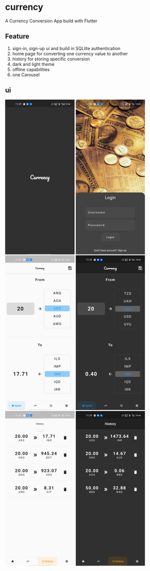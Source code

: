 # currency

A Currency Conversion App build with Flutter

## Feature
1. sign-in, sign-up ui and build in SQLlite authentication
2. home page for converting one currency value to another
3. history for storing specific conversion
4. dark and light theme
5. offline capabilities
6. one Carousel


## ui
 <img src="ss/splash_screen.jpg" height="500"/>
 <img src="ss/login.jpg" height="500"/>
 <img src="ss/home_light.jpg" height="500"/>
 <img src="ss/home_dark.jpg" height="500"/>
<img src="ss/history_light.jpg" height="500"/>
 <img src="ss/history_dark.jpg" height="500"/>
